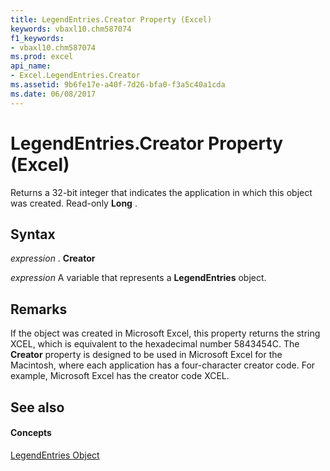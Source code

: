 ```yaml
---
title: LegendEntries.Creator Property (Excel)
keywords: vbaxl10.chm587074
f1_keywords:
- vbaxl10.chm587074
ms.prod: excel
api_name:
- Excel.LegendEntries.Creator
ms.assetid: 9b6fe17e-a40f-7d26-bfa0-f3a5c40a1cda
ms.date: 06/08/2017
---
```



# LegendEntries.Creator Property (Excel)

Returns a 32-bit integer that indicates the application in which this object was created. Read-only **Long** .


## Syntax

 _expression_ . **Creator**

 _expression_ A variable that represents a **LegendEntries** object.


## Remarks

If the object was created in Microsoft Excel, this property returns the string XCEL, which is equivalent to the hexadecimal number 5843454C. The **Creator** property is designed to be used in Microsoft Excel for the Macintosh, where each application has a four-character creator code. For example, Microsoft Excel has the creator code XCEL.


## See also


#### Concepts


[LegendEntries Object](legendentries-object-excel.md)


